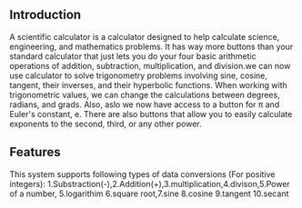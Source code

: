 ## Introduction
 A scientific calculator is a calculator designed to help calculate science, engineering, and mathematics problems. It has way more buttons than your standard calculator that just lets you do your four basic arithmetic operations of addition, subtraction, multiplication, and division.we can now use calculator to  solve trigonometry problems involving sine, cosine, tangent, their inverses, and their hyperbolic functions. When working with trigonometric values, we can change the calculations between degrees, radians, and grads. Also, aslo we now have access to a button for π and Euler's constant, e. There are also buttons that allow you to easily calculate exponents to the second, third, or any other power.
## Features

This system supports following types of data conversions (For positive integers): 
1.Substraction(-),2.Addition(+),3.multiplication,4.divison,5.Power of a number, 5.logarithim 6.square root,7.sine
8.cosine 9.tangent 10.secant
